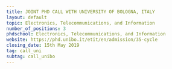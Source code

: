 ```yaml
---
title: JOINT PHD CALL WITH UNIVERSITY OF BOLOGNA, ITALY
layout: default
topic: Electronics, Telecommunications, and Information
number_of_positions: 3
phdschool: Electronics, Telecommunications, and Information 
website: https://phd.unibo.it/etit/en/admission/35-cycle 
closing_date: 15th May 2019 
tag: call_uni
subtag: call_unibo
---
```

